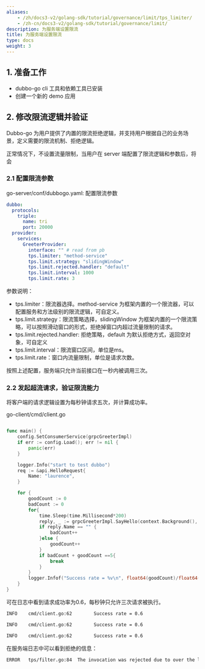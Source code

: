 ```yaml
---
aliases:
    - /zh/docs3-v2/golang-sdk/tutorial/governance/limit/tps_limiter/
    - /zh-cn/docs3-v2/golang-sdk/tutorial/governance/limit/
description: 为服务端设置限流
title: 为服务端设置限流
type: docs
weight: 3
---
```






## 1. 准备工作

- dubbo-go cli 工具和依赖工具已安装
- 创建一个新的 demo 应用

## 2. 修改限流逻辑并验证

Dubbo-go 为用户提供了内置的限流拒绝逻辑，并支持用户根据自己的业务场景，定义需要的限流机制、拒绝逻辑。

正常情况下，不设置流量限制，当用户在 server 端配置了限流逻辑和参数后，将会

### 2.1 配置限流参数

go-server/conf/dubbogo.yaml: 配置限流参数

```yaml
dubbo:
  protocols:
    triple:
      name: tri
      port: 20000
  provider:
    services:
      GreeterProvider:
        interface: "" # read from pb
        tps.limiter: "method-service"
        tps.limit.strategy: "slidingWindow" 
        tps.limit.rejected.handler: "default"
        tps.limit.interval: 1000 
        tps.limit.rate: 3

```

参数说明：

- tps.limiter：限流器选择。method-service 为框架内置的一个限流器，可以配置服务和方法级别的限流逻辑，可自定义。
- tps.limit.strategy：限流策略选择，slidingWindow 为框架内置的一个限流策略，可以按照滑动窗口的形式，拒绝掉窗口内超过流量限制的请求。
- tps.limit.rejected.handler: 拒绝策略，default 为默认拒绝方式，返回空对象，可自定义
- tps.limit.interval：限流窗口区间，单位是ms。
- tps.limit.rate：窗口内流量限制，单位是请求次数。

按照上述配置，服务端只允许当前接口在一秒内被调用三次。

### 2.2 发起超流请求，验证限流能力

将客户端的请求逻辑设置为每秒钟请求五次，并计算成功率。

go-client/cmd/client.go

```go

func main() {
	config.SetConsumerService(grpcGreeterImpl)
	if err := config.Load(); err != nil {
		panic(err)
	}

	logger.Info("start to test dubbo")
	req := &api.HelloRequest{
		Name: "laurence",
	}

	for {
		goodCount := 0
		badCount := 0
		for{
			time.Sleep(time.Millisecond*200)
			reply, _ := grpcGreeterImpl.SayHello(context.Background(), req)
			if reply.Name == "" {
				badCount++
			}else {
				goodCount++
			}
			if badCount + goodCount ==5{
				break
			}
		}
		logger.Infof("Success rate = %v\n", float64(goodCount)/float64(goodCount + badCount))
	}
}
```

可在日志中看到请求成功率为0.6，每秒钟只允许三次请求被执行。

```bash
INFO    cmd/client.go:62        Success rate = 0.6

INFO    cmd/client.go:62        Success rate = 0.6

INFO    cmd/client.go:62        Success rate = 0.6
```

在服务端日志中可以看到拒绝的信息：

```bash
ERROR   tps/filter.go:84  The invocation was rejected due to over the limiter limitation...
```
